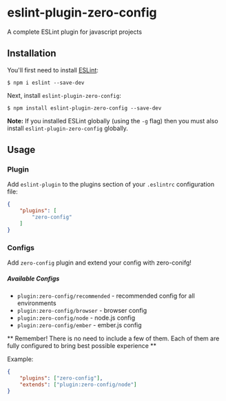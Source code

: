 # eslint-plugin-zero-config

A complete ESLint plugin for javascript projects

## Installation

You'll first need to install [ESLint](http://eslint.org):

```
$ npm i eslint --save-dev
```

Next, install `eslint-plugin-zero-config`:

```
$ npm install eslint-plugin-zero-config --save-dev
```

**Note:** If you installed ESLint globally (using the `-g` flag) then you must also install `eslint-plugin-zero-config` globally.

## Usage

### Plugin

Add `eslint-plugin` to the plugins section of your `.eslintrc` configuration file:

```json
{
    "plugins": [
        "zero-config"
    ]
}
```

### Configs

Add `zero-config` plugin and extend your config with zero-conifg!

##### Available Configs

- `plugin:zero-config/recommended` - recommended config for all environments
- `plugin:zero-config/browser` - browser config
- `plugin:zero-config/node` - node.js config
- `plugin:zero-config/ember` - ember.js config

** Remember! There is no need to include a few of them. Each of them are fully configured to bring best possible experience **

Example:

```json
{
    "plugins": ["zero-config"],
    "extends": ["plugin:zero-config/node"]
}
```







